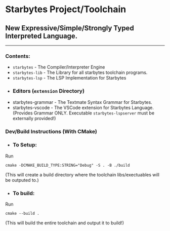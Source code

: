 # Starbytes Project/Toolchain
## New Expressive/Simple/Strongly Typed Interpreted Language.
---

### Contents:
- `starbytes` - The Compiler/Interpreter Engine
- `starbytes-lib` - The Library for all starbytes toolchain programs.
- `starbytes-lsp` - The LSP Implementation for Starbytes
- ### Editors (`extension` Directory)
- starbytes-grammar - The Textmate Syntax Grammar for Starbytes.
- starbytes-vscode - The VSCode extension for Starbytes Language. (Provides Grammar ONLY. Executable `starbytes-lspserver` must be externally provided!)

### Dev/Build Instructions (With CMake)
- ### To Setup: 
Run 
```shell
cmake -DCMAKE_BUILD_TYPE:STRING="Debug" -S . -B ./build
``` 
(This will create a build directory where the toolchain libs/exectuables will be outputed to.)
- ### To build:
Run
```shell
cmake --build .
```
(This will build the entire toolchain and output it to build!)
